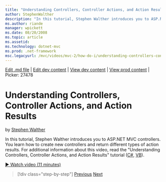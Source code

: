 ```yaml
---
title: "Understanding Controllers, Controller Actions, and Action Results | Microsoft Docs"
author: StephenWalther
description: "In this tutorial, Stephen Walther introduces you to ASP.NET MVC controllers. You learn how to create new controllers and return different types of action res..."
ms.author: riande
manager: wpickett
ms.date: 08/20/2008
ms.topic: article
ms.assetid: 
ms.technology: dotnet-mvc
ms.prod: .net-framework
msc.legacyurl: /mvc/videos/mvc-2/how-do-i/understanding-controllers-controller-actions-and-action-results
---
```

[Edit .md file](C:\Projects\msc\dev\Msc.Www\Web.ASP\App_Data\github\mvc\videos\mvc-2\how-do-i\understanding-controllers-controller-actions-and-action-results.md) | [Edit dev content](http://www.aspdev.net/umbraco#/content/content/edit/26691) | [View dev content](http://docs.aspdev.net/tutorials/mvc/videos/mvc-2/how-do-i/understanding-controllers-controller-actions-and-action-results.html) | [View prod content](http://www.asp.net/mvc/videos/mvc-2/how-do-i/understanding-controllers-controller-actions-and-action-results) | Picker: 27478

Understanding Controllers, Controller Actions, and Action Results
====================
by [Stephen Walther](https://github.com/StephenWalther)

In this tutorial, Stephen Walther introduces you to ASP.NET MVC controllers. You learn how to create new controllers and return different types of action results. For additional information about this video, read the "Understanding Controllers, Controller Actions, and Action Results" tutorial ([C#](../../../overview/older-versions-1/controllers-and-routing/aspnet-mvc-controllers-overview-cs.md), [VB](../../../overview/older-versions-1/controllers-and-routing/asp-net-mvc-controller-overview-vb.md)).

[&#9654; Watch video (11 minutes)](https://channel9.msdn.com/Blogs/ASP-NET-Site-Videos/understanding-controllers-controller-actions-and-action-results)

>[!div class="step-by-step"] [Previous](aspnet-mvc-controller-overview.md) [Next](understanding-views-view-data-and-html-helpers.md)